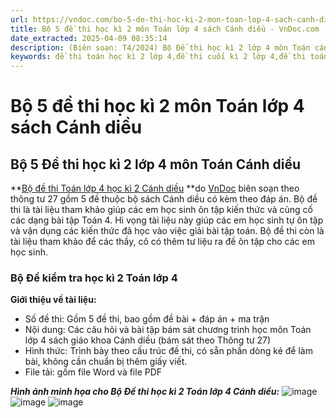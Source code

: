 ```yaml
---
url: https://vndoc.com/bo-5-de-thi-hoc-ki-2-mon-toan-lop-4-sach-canh-dieu-319060
title: Bộ 5 đề thi học kì 2 môn Toán lớp 4 sách Cánh diều - VnDoc.com
date_extracted: 2025-04-09 08:35:14
description: (Biên soạn: T4/2024) Bộ Đề thi học kì 2 lớp 4 môn Toán cánh diều (Theo thông tư 27) được VnDoc biên soạn nhằm hỗ trợ các em học sinh tham khảo, luyện tập để đạt kết quả cao trong kì thi cuối kì 2 sắp tới.
keywords: đề thi toán học kì 2 lớp 4,đề thi cuối kì 2 lớp 4,đề thi toán lớp 4 học kì 2,đề thi toán lớp 4 cuối học kì 2,de thi toán lớp 4 kì 2,đề toán lớp 4 kì 2,đề kiểm tra học kì 2 môn Toán lớp 4,đề thi học kỳ 2 môn Toán lớp 4,đề kiểm tra học kì 2 môn toán,đề thi lớp 4,thư viện đề thi lớp 4,đề thi học kì 2 lớp 4,de thi toan lop 4 hoc ki 2,đề thi cuối học kì 2 lớp 4,đề thi học kì 2 môn toán lớp 4,Đề thi học kì 2 lớp 4 môn Toán sách Cánh Diều,Đề thi học kì 2 lớp 4 môn Toán Cánh Diều
---
```


# Bộ 5 đề thi học kì 2 môn Toán lớp 4 sách Cánh diều
## **Bộ 5 Đề thi học kì 2 lớp 4 môn Toán Cánh diều**
**[Bộ đề thi Toán lớp 4 học kì 2 Cánh diều](<https://vndoc.com/bo-5-de-thi-hoc-ki-2-mon-toan-lop-4-sach-canh-dieu-319060>) **do [VnDoc](<https://vndoc.com/>) biên soạn theo thông tư 27 gồm 5 đề thuộc bộ sách Cánh diều có kèm theo đáp án. Bộ đề thi là tài liệu tham khảo giúp các em học sinh ôn tập kiến thức và củng cố các dạng bài tập Toán 4. Hi vọng tài liệu này giúp các em học sinh tự ôn tập và vận dụng các kiến thức đã học vào việc giải bài tập toán. Bộ đề thi còn là tài liệu tham khảo để các thầy, cô có thêm tư liệu ra đề ôn tập cho các em học sinh.
### **Bộ Đề kiểm tra học kì 2 Toán lớp 4**
**Giới thiệu về tài liệu:**
  * Số đề thi: Gồm 5 đề thi, bao gồm đề bài + đáp án + ma trận
  * Nội dung: Các câu hỏi và bài tập bám sát chương trình học môn Toán lớp 4 sách giáo khoa Cánh diều \(bám sát theo Thông tư 27\)
  * Hình thức: Trình bày theo cấu trúc đề thi, có sẵn phần dòng kẻ để làm bài, không cần chuẩn bị thêm giấy viết.
  * File tải: gồm file Word và file PDF

_**Hình ảnh minh họa cho Bộ Đề thi học kì 2 Toán lớp 4 Cánh diều:**_
![image](https://i.vdoc.vn/data/image/2024/04/25/de-thi-hoc-ki-2-Toan-lop-4-Canh-Dieu-de-so-1.png)
![image](https://i.vdoc.vn/data/image/2024/04/25/de-thi-hoc-ki-2-Toan-lop-4-Canh-Dieu-de-so-3.png)
![image](https://i.vdoc.vn/data/image/2024/04/25/de-thi-hoc-ki-2-Toan-lop-4-Canh-Dieu-de-so-6.png)
